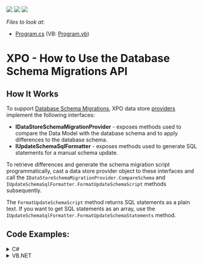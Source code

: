 <!-- default badges list -->
![](https://img.shields.io/endpoint?url=https://codecentral.devexpress.com/api/v1/VersionRange/253778999/20.1.3%2B)
[![](https://img.shields.io/badge/Open_in_DevExpress_Support_Center-FF7200?style=flat-square&logo=DevExpress&logoColor=white)](https://supportcenter.devexpress.com/ticket/details/T878021)
[![](https://img.shields.io/badge/📖_How_to_use_DevExpress_Examples-e9f6fc?style=flat-square)](https://docs.devexpress.com/GeneralInformation/403183)
<!-- default badges end -->
<!-- default file list -->
*Files to look at*:
* [Program.cs](./CS/Program.cs) (VB: [Program.vb](./VB/Program.vb))
<!-- default file list end -->

# XPO - How to Use the Database Schema Migrations API

## How It Works
To support [Database Schema Migrations](https://supportcenter.devexpress.com/ticket/details/t879111), XPO data store [providers](https://docs.devexpress.com/XPO/2114/fundamentals/database-systems-supported-by-xpo) implement the following interfaces:
- **IDataStoreSchemaMigrationProvider** - exposes methods used to compare the Data Model with the database schema and to apply differences to the database schema.
- **IUpdateSchemaSqlFormatter** - exposes methods used to generate SQL statements for a manual schema update.

To retrieve differences and generate the schema migration script programmatically, cast a data store provider object to these interfaces and call the `IDataStoreSchemaMigrationProvider.CompareSchema` and `IUpdateSchemaSqlFormatter.FormatUpdateSchemaScript` methods subsequently. 

The `FormatUpdateSchemaScript` method returns SQL statements as a plain text. If you want to get SQL statements as an array, use the `IUpdateSchemaSqlFormatter.FormatUpdateSchemaStatements` method.

## Code Examples:

<details>
    <summary>C#</summary>

```cs
IDataStore provider = XpoDefault.GetConnectionProvider(ConnectionString, AutoCreateOption.DatabaseAndSchema);
var migrationProvider = (IDataStoreSchemaMigrationProvider)provider;
var migrationScriptFormatter = (IUpdateSchemaSqlFormatter)provider;

var dictionary = new ReflectionDictionary();
DBTable[] targetSchema = dictionary.GetDataStoreSchema(typeof(Customer), typeof(Order), typeof(Product));

var migrationOptions = new SchemaMigrationOptions();
var updateSchemaStatements = migrationProvider.CompareSchema(targetSchema, migrationOptions);
string sql = migrationScriptFormatter.FormatUpdateSchemaScript(updateSchemaStatements);
```
</details>
<details>
    <summary>VB.NET</summary>

```vb
Dim provider As IDataStore = XpoDefault.GetConnectionProvider(ConnectionString, AutoCreateOption.DatabaseAndSchema)
Dim migrationProvider = DirectCast(provider, IDataStoreSchemaMigrationProvider)
Dim migrationScriptFormatter = DirectCast(provider, IUpdateSchemaSqlFormatter)

Dim dictionary = New ReflectionDictionary()
Dim targetSchema() As DBTable = dictionary.GetDataStoreSchema(GetType(Customer), GetType(Order), GetType(Product))

Dim migrationOptions = New SchemaMigrationOptions()
Dim updateSchemaStatements = migrationProvider.CompareSchema(targetSchema, migrationOptions)
Dim sql As String = migrationScriptFormatter.FormatUpdateSchemaScript(updateSchemaStatements)
```
</details>
